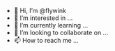 - 👋 Hi, I’m @flywink
- 👀 I’m interested in ...
- 🌱 I’m currently learning ...
- 💞️ I’m looking to collaborate on ...
- 📫 How to reach me ...

<!---
flywink/flywink is a ✨ special ✨ repository because its `README.md` (this file) appears on your GitHub profile.
You can click the Preview link to take a look at your changes.
--->
